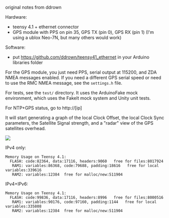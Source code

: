

original notes from ddrown

Hardware:
* teensy 4.1 + ethernet connector
* GPS module with PPS on pin 35, GPS TX (pin 0), GPS RX (pin 1) (I'm using a ublox Neo-7N, but many others would work)

Software:
* put https://github.com/ddrown/teensy41_ethernet in your Arduino libraries folder

For the GPS module, you just need PPS, serial output at 115200, and ZDA NMEA messages enabled.  If you need a different GPS serial speed or need to use the RMC NMEA message, see the `settings.h` file.

For tests, see the `test/` directory.  It uses the ArduinoFake mock environment, which uses the FakeIt mock system and Unity unit tests.

For NTP+GPS status, go to http://[ip]

It will start generating a graph of the local Clock Offset, the local Clock Sync parameters, the Satellite Signal strength, and a "radar" view of the GPS satellites overhead.

![](https://raw.githubusercontent.com/wiki/ddrown/teensy-ntp/graph1.png)

IPv4 only:
```
Memory Usage on Teensy 4.1:
  FLASH: code:82364, data:17116, headers:9060   free for files:8017924
   RAM1: variables:86368, code:79688, padding:18616   free for local variables:339616
   RAM2: variables:12384  free for malloc/new:511904
```

IPv4+IPv6:
```
Memory Usage on Teensy 4.1:
  FLASH: code:99836, data:17116, headers:8996   free for files:8000516
   RAM1: variables:90176, code:97160, padding:1144   free for local variables:335808
   RAM2: variables:12384  free for malloc/new:511904
```

